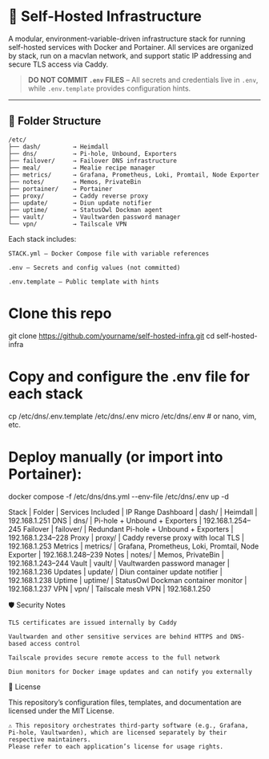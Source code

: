 # 🏡 Self-Hosted Infrastructure

A modular, environment-variable-driven infrastructure stack for running self-hosted services with Docker and Portainer. All services are organized by stack, run on a macvlan network, and support static IP addressing and secure TLS access via Caddy.

> **DO NOT COMMIT `.env` FILES** – All secrets and credentials live in `.env`, while `.env.template` provides configuration hints.

---

## 📁 Folder Structure

```plaintext
/etc/
├── dash/         → Heimdall
├── dns/          → Pi-hole, Unbound, Exporters
├── failover/     → Failover DNS infrastructure
├── meal/         → Mealie recipe manager
├── metrics/      → Grafana, Prometheus, Loki, Promtail, Node Exporter
├── notes/        → Memos, PrivateBin
├── portainer/    → Portainer
├── proxy/        → Caddy reverse proxy
├── update/       → Diun update notifier
├── uptime/       → StatusOwl Dockman agent
├── vault/        → Vaultwarden password manager
└── vpn/          → Tailscale VPN
```

Each stack includes:

    STACK.yml — Docker Compose file with variable references

    .env — Secrets and config values (not committed)

    .env.template — Public template with hints 

# Clone this repo
git clone https://github.com/yourname/self-hosted-infra.git
cd self-hosted-infra

# Copy and configure the .env file for each stack
cp /etc/dns/.env.template /etc/dns/.env
micro /etc/dns/.env  # or nano, vim, etc.

# Deploy manually (or import into Portainer):
docker compose -f /etc/dns/dns.yml --env-file /etc/dns/.env up -d

Stack | Folder | Services Included | IP Range
Dashboard | dash/ | Heimdall | 192.168.1.251
DNS | dns/ | Pi-hole + Unbound + Exporters | 192.168.1.254–245
Failover | failover/ | Redundant Pi-hole + Unbound + Exporters | 192.168.1.234–228
Proxy | proxy/ | Caddy reverse proxy with local TLS | 192.168.1.253
Metrics | metrics/ | Grafana, Prometheus, Loki, Promtail, Node Exporter | 192.168.1.248–239
Notes | notes/ | Memos, PrivateBin | 192.168.1.243–244
Vault | vault/ | Vaultwarden password manager | 192.168.1.236
Updates | update/ | Diun container update notifier | 192.168.1.238
Uptime | uptime/ | StatusOwl Dockman container monitor | 192.168.1.237
VPN | vpn/ | Tailscale mesh VPN | 192.168.1.250 

🛡️ Security Notes

    TLS certificates are issued internally by Caddy

    Vaultwarden and other sensitive services are behind HTTPS and DNS-based access control

    Tailscale provides secure remote access to the full network

    Diun monitors for Docker image updates and can notify you externally 

📄 License

This repository’s configuration files, templates, and documentation are licensed under the MIT License.

    ⚠️ This repository orchestrates third-party software (e.g., Grafana, Pi-hole, Vaultwarden), which are licensed separately by their respective maintainers.
    Please refer to each application’s license for usage rights.
